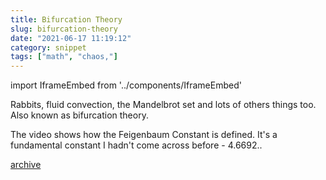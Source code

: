 ```yaml
---
title: Bifurcation Theory
slug: bifurcation-theory
date: "2021-06-17 11:19:12"
category: snippet
tags: ["math", "chaos,"]
---
```


import IframeEmbed from '../components/IframeEmbed'

Rabbits, fluid convection, the Mandelbrot set and lots of others things too.
Also known as bifurcation theory.

The video shows how the Feigenbaum Constant is defined. It's a fundamental constant I
hadn't come across before - 4.6692..

<IframeEmbed src='https://youtube.com/embed/ovJcsL7vyrk' />

[archive](https://us-east1-johnmathews-website.cloudfunctions.net/download?obj=movies/This-equation-will-change-how-you-see-the-world-the-logistic-map_1080p.mp4)

